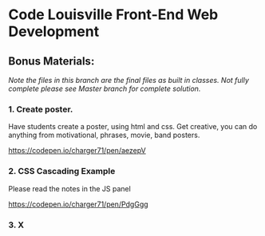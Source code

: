 # Code Louisville Front-End Web Development

## Bonus Materials: ###

*Note the files in this branch are the final files as built in classes. Not fully complete please see Master branch for complete solution.*


### 1. Create poster. ###
Have students create a poster, using html and css. Get creative, you can do anything from motivational, phrases, movie, band posters.

https://codepen.io/charger71/pen/aezepV


### 2. CSS Cascading Example ###

Please read the notes in the JS panel

https://codepen.io/charger71/pen/PdgGgg


### 3. X ###
